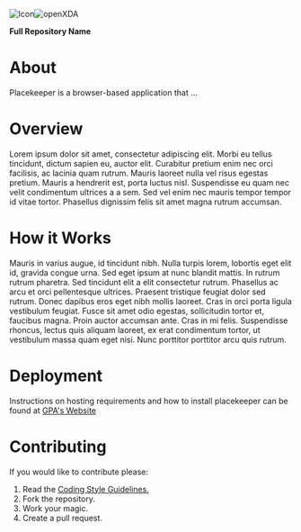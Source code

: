 ![Icon](http://www.gridprotectionalliance.org/images/products/icons%2064/iconPlacekeepper_64.png)![openXDA](http://www.gridprotectionalliance.org/images/products/placekeeper.png)

**Full Repository Name**

# About

Placekeeper is a browser-based application that ...

# Overview

Lorem ipsum dolor sit amet, consectetur adipiscing elit. Morbi eu tellus tincidunt, dictum sapien eu, auctor elit. Curabitur pretium enim nec orci facilisis, ac lacinia quam rutrum. 
Mauris laoreet nulla vel risus egestas pretium. Mauris a hendrerit est, porta luctus nisl. Suspendisse eu quam nec velit condimentum ultrices a a sem. Sed vel enim nec mauris tempor 
tempor id vitae tortor. Phasellus dignissim felis sit amet magna rutrum accumsan.

# How it Works

Mauris in varius augue, id tincidunt nibh. Nulla turpis lorem, lobortis eget elit id, gravida congue urna. Sed eget ipsum at nunc blandit mattis. In rutrum rutrum pharetra. 
Sed tincidunt elit a elit consectetur rutrum. Phasellus ac arcu et orci pellentesque ultrices. Praesent tristique feugiat dolor sed rutrum. Donec dapibus eros eget nibh mollis 
laoreet. Cras in orci porta ligula vestibulum feugiat. Fusce sit amet odio egestas, sollicitudin tortor et, faucibus magna. Proin auctor accumsan ante. Cras in mi felis. 
Suspendisse rhoncus, lectus quis aliquam laoreet, ex erat condimentum tortor, ut vestibulum massa quam eget nisi. Nunc porttitor porttitor arcu quis rutrum.

# Deployment

Instructions on hosting requirements and how to install placekeeper can be found at [GPA's Website](https://www.gridprotectionalliance.org)

# Contributing

If you would like to contribute please:

1. Read the [Coding Style Guidelines.](https://www.gridprotectionalliance.org/docs/GPA_Coding_Guidelines_2011_03.pdf)
2. Fork the repository.
3. Work your magic.
4. Create a pull request.

